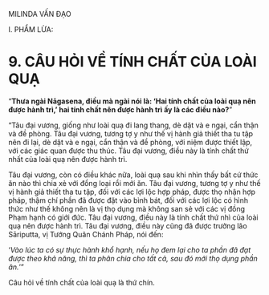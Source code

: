 MILINDA VẤN ĐẠO

I. PHẨM LỪA:

# 9. CÂU HỎI VỀ TÍNH CHẤT CỦA LOÀI QUẠ

“**Thưa ngài Nāgasena, điều mà ngài nói là: ‘Hai tính chất của loài quạ nên được hành trì,’ hai tính chất nên được hành trì ấy là các điều nào?**”

“Tâu đại vương, giống như loài quạ đi lang thang, dè dặt và e ngại, cẩn thận và đề phòng. Tâu đại vương, tương tợ y như thế vị hành giả thiết tha tu tập nên đi lại, dè dặt và e ngại, cẩn thận và đề phòng, với niệm được thiết lập, với các giác quan được thu thúc. Tâu đại vương, điều này là tính chất thứ nhất của loài quạ nên được hành trì.

Tâu đại vương, còn có điều khác nữa, loài quạ sau khi nhìn thấy bất cứ thức ăn nào thì chia xẻ với đồng loại rồi mới ăn. Tâu đại vương, tương tợ y như thế vị hành giả thiết tha tu tập, đối với các lợi lộc hợp pháp, được thọ nhận hợp pháp, thậm chí phần đã được đặt vào bình bát, đối với các lợi lộc có hình thức như thế không nên là vị thọ dụng mà không san sẻ với các vị đồng Phạm hạnh có giới đức. Tâu đại vương, điều này là tính chất thứ nhì của loài quạ nên được hành trì. Tâu đại vương, điều này cũng đã được trưởng lão Sāriputta, vị Tướng Quân Chánh Pháp, nói đến:

‘_Vào lúc ta có sự thực hành khổ hạnh, nếu họ đem lại cho ta phần đã đạt được theo khả năng, thì ta phân chia cho tất cả, sau đó mới thọ dụng phần ăn._’”

Câu hỏi về tính chất của loài quạ là thứ chín.
